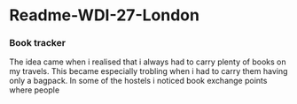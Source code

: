 <h1>Readme-WDI-27-London</h1>
<h3> Book tracker</h3>
<p> The idea came when i realised that i always had to carry plenty of books on my travels. This became especially trobling when i had to carry them having only a bagpack. In some of the hostels i noticed book exchange points where people </p>
